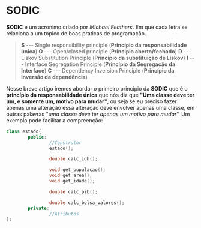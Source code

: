 # SODIC
**SODIC** e um acronimo criado por *Michael Feathers*. Em que cada letra se relaciona a um topico de boas praticas de programação.
>**S** --- Single responsibility principle 		(**Princípio da responsabilidade única**)
>**O** --- Open/closed principle 					(**Principio aberto/fechado**)
>**D** --- Liskov Substitution Principle		(**Princípio da substituição de Liskov**)
>**I** --- Interface Segregation Principle 	(**Princípio da Segregação da Interface**)
>**C** --- Dependency Inversion Principle	(**Princípio da inversão da dependência**)

Nesse breve artigo iremos abordar o primeiro principio da **SODIC** que é o **princípio da responsabilidade única** que nós diz que **"Uma classe deve ter um, e somente um, motivo para mudar"**, ou seja se eu preciso fazer apenas uma alteração essa alteração deve envolver apenas uma classe, em outras palavras "*uma classe deve ter apenas um motivo para mudar*”. Um exemplo pode facilitar a compreenção:

```c++
class estado{
		public:
				//Construtor
				estado();

				double calc_idh();

				void get_pupulacao();
				void get_area();
				void get_idade();

				double calc_pib();

				double calc_bolsa_valores();
		private:
				//Atributos
};
```
